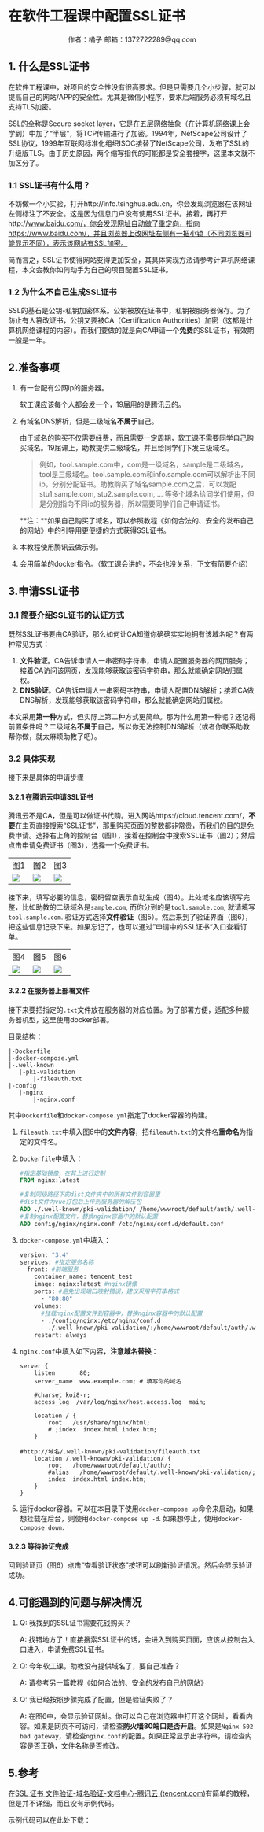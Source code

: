 # 在软件工程课中配置SSL证书

<p style="text-align:center;">作者：橘子 邮箱：1372722289@qq.com</p>

## 1. 什么是SSL证书

在软件工程课中，对项目的安全性没有很高要求。但是只需要几个小步骤，就可以提高自己的网站/APP的安全性。尤其是微信小程序，要求后端服务必须有域名且支持TLS加密。

SSL的全称是Secure socket layer，它是在五层网络抽象（在计算机网络课上会学到）中加了“半层”，将TCP传输进行了加密。1994年，NetScape公司设计了SSL协议，1999年互联网标准化组织ISOC接替了NetScape公司，发布了SSL的升级版TLS。由于历史原因，两个缩写指代的可能都是安全套接字，这里本文就不加区分了。

### 1.1 SSL证书有什么用？

不妨做一个小实验，打开http://info.tsinghua.edu.cn，你会发现浏览器在该网址左侧标注了不安全。这是因为信息门户没有使用SSL证书。接着，再打开http://www.baidu.com/，你会发现网址自动做了重定向，指向https://www.baidu.com/，并且浏览器上改网址左侧有一把小锁（不同浏览器可能显示不同），表示该网站有SSL加密。

简而言之，SSL证书使得网站变得更加安全，其具体实现方法请参考计算机网络课程，本文会教你如何动手为自己的项目配置SSL证书。

### 1.2 为什么不自己生成SSL证书

SSL的基石是公钥-私钥加密体系。公钥被放在证书中，私钥被服务器保存。为了防止有人篡改证书，公钥又要被CA（Certification Authorities）加密（这都是计算机网络课程的内容）。而我们要做的就是向CA申请一个**免费**的SSL证书，有效期一般是一年。

## 2.准备事项

1. 有一台配有公网ip的服务器。

   软工课应该每个人都会发一个，19届用的是腾讯云的。

2. 有域名DNS解析，但是二级域名**不属于**自己。

   由于域名的购买不仅需要经费，而且需要一定周期，软工课不需要同学自己购买域名。19届课上，助教提供二级域名，并且给同学们下发三级域名。

   > 例如，tool.sample.com中，com是一级域名，sample是二级域名，tool是三级域名。tool.sample.com和info.sample.com可以解析出不同ip，分别分配证书。助教购买了域名sample.com之后，可以发配stu1.sample.com, stu2.sample.com, ... 等多个域名给同学们使用，但是分别指向不同ip的服务器，所以需要同学们自己申请证书。

   **注：**如果自己购买了域名，可以参照教程《如何合法的、安全的发布自己的网站》中的引导用更便捷的方式获得SSL证书。

3. 本教程使用腾讯云做示例。

4. 会用简单的docker指令。（软工课会讲的，不会也没关系，下文有简要介绍）

## 3.申请SSL证书

### 3.1 简要介绍SSL证书的认证方式

既然SSL证书要由CA验证，那么如何让CA知道你确确实实地拥有该域名呢？有两种常见方式：

1. **文件验证**。CA告诉申请人一串密码字符串，申请人配置服务器的网页服务；接着CA访问该网页，发现能够获取该密码字符串，那么就能确定网站归属权。
2. **DNS验证**。CA告诉申请人一串密码字符串，申请人配置DNS解析；接着CA做DNS解析，发现能够获取该密码字符串，那么就能确定网站归属权。

本文采用**第一种**方式，但实际上第二种方式更简单。那为什么用第一种呢？还记得前置条件吗？二级域名**不属于**自己，所以你无法控制DNS解析（或者你联系助教帮你做，就太麻烦助教了吧）。

### 3.2 具体实现

接下来是具体的申请步骤

#### 3.2.1 在腾讯云申请SSL证书

腾讯云不是CA，但是可以做证书代购。进入网站https://cloud.tencent.com/，**不要**在主页直接搜索“SSL证书”，那里购买页面的整数都非常贵，而我们的目的是免费申请。选择右上角的控制台（图1），接着在控制台中搜索SSL证书（图2）；然后点击申请免费证书（图3），选择一个免费证书。

<table>
    <tr>
        <td>
            <p style="text-align:center;margin:0;">图1</p>
        </td>
        <td>
            <p style="text-align:center;margin:0;">图2</p>
        </td>
        <td>
            <p style="text-align:center;margin:0;">图3</p>
        </td>
    </tr>
    <tr>
        <td>
            <img src=img/image-20220715193609896.png>
        </td>
        <td>
            <img src=img/image-20220715193743716.png>
        </td>
        <td>
            <img src=img/image-20220715193949526.png>
        </td>
    </tr>
</table>

接下来，填写必要的信息，密码留空表示自动生成（图4）。此处域名应该填写完整，比如助教的二级域名是`sample.com`, 而你分到的是`tool.sample.com`, 就请填写`tool.sample.com`. 验证方式选择**文件验证**（图5）。然后来到了验证界面（图6），把这些信息记录下来。如果忘记了，也可以通过”申请中的SSL证书“入口查看订单。

<table>
    <tr>
        <td>
            <p style="text-align:center;margin:0;">图4</p>
        </td>
        <td>
            <p style="text-align:center;margin:0;">图5</p>
        </td>
        <td>
            <p style="text-align:center;margin:0;">图6</p>
        </td>
    </tr>
    <tr>
        <td>
            <img src=img/image-20220715194208485.png>
        </td>
        <td>
            <img src=img/image-20220715194208486.png>
        </td>
        <td>
            <img src=img/image-20220715194508252.png>
        </td>
    </tr>
</table>


#### 3.2.2 在服务器上部署文件

接下来要把指定的`.txt`文件放在服务器的对应位置。为了部署方便，适配多种服务器机型，这里使用docker部署。

目录结构：

```
|-Dockerfile
|-docker-compose.yml
|-.well-known
   |-pki-validation
       |-fileauth.txt
|-config
   |-nginx
       |-nginx.conf
```

其中`Dockerfile`和`docker-compose.yml`指定了docker容器的构建。

1. `fileauth.txt`中填入图6中的**文件内容**，把`fileauth.txt`的文件名**重命名**为指定的文件名。

2. `Dockerfile`中填入：

   ```dockerfile
   #指定基础镜像，在其上进行定制
   FROM nginx:latest
   
   #复制同级路径下的dist文件夹中的所有文件到容器里
   #dist文件为vue打包后上传到服务器的解压包
   ADD ./.well-known/pki-validation/ /home/wwwroot/default/auth/.well-known/pki-validation/
   #复制nginx配置文件，替换nginx容器中的默认配置
   ADD config/nginx/nginx.conf /etc/nginx/conf.d/default.conf
   ```

3. `docker-compose.yml`中填入：

   ```dockerfile
   version: "3.4"
   services: #指定服务名称
     front: #前端服务 
       container_name: tencent_test
       image: nginx:latest #nginx镜像
       ports: #避免出现端口映射错误，建议采用字符串格式
         - "80:80"
       volumes: 
         #挂载nginx配置文件到容器中，替换nginx容器中的默认配置
         - ./config/nginx:/etc/nginx/conf.d
         - ./.well-known/pki-validation/:/home/wwwroot/default/auth/.well-known/pki-validation/
       restart: always
   ```

4. `nginx.conf`中填入如下内容，**注意域名替换**：

   ```nginx
   server {
       listen       80;
       server_name  www.example.com; # 填写你的域名
   
       #charset koi8-r;
       access_log  /var/log/nginx/host.access.log  main;
   
       location / {
           root   /usr/share/nginx/html;
           # ;index  index.html index.htm;
       }
   
   #http://域名/.well-known/pki-validation/fileauth.txt
       location /.well-known/pki-validation/ {
           root   /home/wwwroot/default/auth/;
           #alias   /home/wwwroot/default/.well-known/pki-validation/;
           index  index.html index.htm;
       }
   }
   ```

5. 运行docker容器。可以在本目录下使用`docker-compose up`命令来启动，如果想挂载在后台，则使用`docker-compose up -d`. 如果想停止，使用`docker-compose down`.

#### 3.2.3 等待验证完成

回到验证页（图6）点击“查看验证状态”按钮可以刷新验证情况。然后会显示验证成功。



## 4.可能遇到的问题与解决情况

1. Q: 我找到的SSL证书需要花钱购买？

   A: 找错地方了！直接搜索SSL证书的话，会进入到购买页面，应该从控制台入口进入，申请免费SSL证书。

2. Q: 今年软工课，助教没有提供域名了，要自己准备？

   A: 请参考另一篇教程《如何合法的、安全的发布自己的网站》

3. Q: 我已经按照步骤完成了配置，但是验证失败了？

   A: 在图6中，会显示验证网址。你可以自己在浏览器中打开这个网址，看看内容。如果是网页不可访问，请检查**防火墙80端口是否开启**。如果是`Nginx 502 bad gateway`，请检查`nginx.conf`的配置。如果正常显示出字符串，请检查内容是否正确，文件名称是否修改。



## 5.参考

在[SSL 证书 文件验证-域名验证-文档中心-腾讯云 (tencent.com)](https://cloud.tencent.com/document/product/400/54501)有简单的教程，但是并不详细，而且没有示例代码。

示例代码可以在此处下载：






